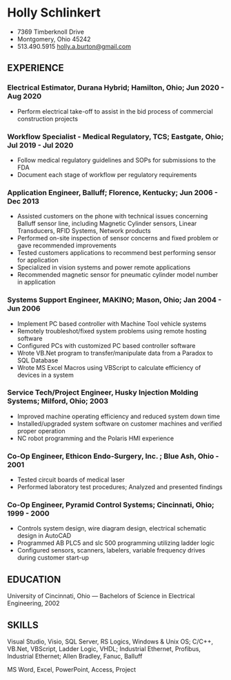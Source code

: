 # Holly Schlinkert
* 7369 Timberknoll Drive
* Montgomery, Ohio 45242
* 513.490.5915
holly.a.burton@gmail.com

## EXPERIENCE

### Electrical Estimator, Durana Hybrid; Hamilton, Ohio; Jun 2020 - Aug 2020
* Perform electrical take-off to assist in the bid process of commercial construction projects

### Workflow Specialist - Medical Regulatory, TCS; Eastgate, Ohio; Jul 2019 - Jul 2020
* Follow medical regulatory guidelines and SOPs for submissions to the FDA
* Document each stage of workflow per regulatory requirements

### Application Engineer, Balluff; Florence, Kentucky; Jun 2006 - Dec 2013
* Assisted customers on the phone with technical issues concerning Balluff sensor line, including Magnetic Cylinder sensors, Linear Transducers, RFID Systems, Network products
* Performed on-site inspection of sensor concerns and fixed problem or gave recommended improvements
* Tested customers applications to recommend best performing sensor for application
* Specialized in vision systems and power remote applications
* Recommended magnetic sensor for pneumatic cylinder model number in application

### Systems Support Engineer, MAKINO; Mason, Ohio; Jan 2004 - Jun 2006
* Implement PC based controller with Machine Tool vehicle systems
* Remotely troubleshot/fixed system problems using remote hosting software
* Configured PCs with customized PC based controller software
* Wrote VB.Net program to transfer/manipulate data from a Paradox to SQL Database
* Wrote MS Excel Macros using VBScript to calculate efficiency of devices in a system

### Service Tech/Project Engineer, Husky Injection Molding Systems; Milford, Ohio; 2003
* Improved machine operating efficiency and reduced system down time
* Installed/upgraded system software on customer machines and verified proper operation
* NC robot programming and the Polaris HMI experience

### Co-Op Engineer, Ethicon Endo-Surgery, Inc. ; Blue Ash, Ohio - 2001 		       	                        
* Tested circuit boards of medical laser
* Performed laboratory test procedures; Analyzed and presented findings

### Co-Op Engineer, Pyramid Control Systems; Cincinnati, Ohio; 1999 - 2000		
* Controls system design, wire diagram design, electrical schematic design in AutoCAD
* Programmed AB PLC5 and slc 500 programming utilizing ladder logic
* Configured sensors, scanners, labelers, variable frequency drives during customer start-up

## EDUCATION
University of Cincinnati, Ohio — Bachelors of Science in Electrical Engineering, 2002

## SKILLS
Visual Studio, Visio, SQL Server, RS Logics, Windows & Unix OS; C/C++, VB.Net, VBScript, Ladder Logic, VHDL; Industrial Ethernet, Profibus, Industrial Ethernet; Allen Bradley, Fanuc, Balluff

MS Word, Excel, PowerPoint, Access, Project
